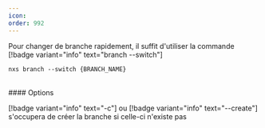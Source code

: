 ```yaml
---
icon: 
order: 992
---
```

Pour changer de branche rapidement, il suffit d'utiliser la commande [!badge variant="info" text="branch --switch"]

```console
nxs branch --switch {BRANCH_NAME}
```

<br>
#### Options

[!badge variant="info" text="-c"] ou [!badge variant="info" text="--create"] s'occupera de créer la branche si celle-ci n'existe pas